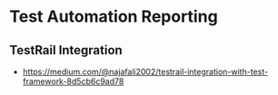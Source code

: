 # Test Automation Reporting 

## TestRail Integration

- https://medium.com/@najafali2002/testrail-integration-with-test-framework-8d5cb6c9ad78
